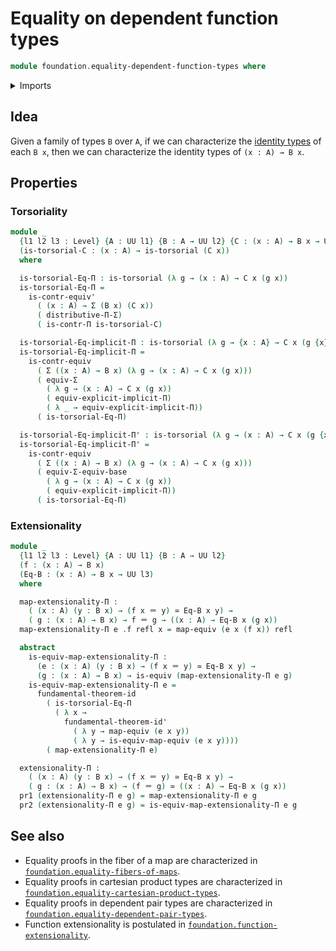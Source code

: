 # Equality on dependent function types

```agda
module foundation.equality-dependent-function-types where
```

<details><summary>Imports</summary>

```agda
open import foundation.dependent-pair-types
open import foundation.fundamental-theorem-of-identity-types
open import foundation.implicit-function-types
open import foundation.universe-levels

open import foundation-core.contractible-types
open import foundation-core.equivalences
open import foundation-core.functoriality-dependent-pair-types
open import foundation-core.identity-types
open import foundation-core.torsorial-type-families
open import foundation-core.type-theoretic-principle-of-choice
```

</details>

## Idea

Given a family of types `B` over `A`, if we can characterize the
[identity types](foundation-core.identity-types.md) of each `B x`, then we can
characterize the identity types of `(x : A) → B x`.

## Properties

### Torsoriality

```agda
module _
  {l1 l2 l3 : Level} {A : UU l1} {B : A → UU l2} {C : (x : A) → B x → UU l3}
  (is-torsorial-C : (x : A) → is-torsorial (C x))
  where

  is-torsorial-Eq-Π : is-torsorial (λ g → (x : A) → C x (g x))
  is-torsorial-Eq-Π =
    is-contr-equiv'
      ( (x : A) → Σ (B x) (C x))
      ( distributive-Π-Σ)
      ( is-contr-Π is-torsorial-C)

  is-torsorial-Eq-implicit-Π : is-torsorial (λ g → {x : A} → C x (g {x}))
  is-torsorial-Eq-implicit-Π =
    is-contr-equiv
      ( Σ ((x : A) → B x) (λ g → (x : A) → C x (g x)))
      ( equiv-Σ
        ( λ g → (x : A) → C x (g x))
        ( equiv-explicit-implicit-Π)
        ( λ _ → equiv-explicit-implicit-Π))
      ( is-torsorial-Eq-Π)

  is-torsorial-Eq-implicit-Π' : is-torsorial (λ g → (x : A) → C x (g {x}))
  is-torsorial-Eq-implicit-Π' =
    is-contr-equiv
      ( Σ ((x : A) → B x) (λ g → (x : A) → C x (g x)))
      ( equiv-Σ-equiv-base
        ( λ g → (x : A) → C x (g x))
        ( equiv-explicit-implicit-Π))
      ( is-torsorial-Eq-Π)
```

### Extensionality

```agda
module _
  {l1 l2 l3 : Level} {A : UU l1} {B : A → UU l2}
  (f : (x : A) → B x)
  (Eq-B : (x : A) → B x → UU l3)
  where

  map-extensionality-Π :
    ( (x : A) (y : B x) → (f x ＝ y) ≃ Eq-B x y) →
    ( g : (x : A) → B x) → f ＝ g → ((x : A) → Eq-B x (g x))
  map-extensionality-Π e .f refl x = map-equiv (e x (f x)) refl

  abstract
    is-equiv-map-extensionality-Π :
      (e : (x : A) (y : B x) → (f x ＝ y) ≃ Eq-B x y) →
      (g : (x : A) → B x) → is-equiv (map-extensionality-Π e g)
    is-equiv-map-extensionality-Π e =
      fundamental-theorem-id
        ( is-torsorial-Eq-Π
          ( λ x →
            fundamental-theorem-id'
              ( λ y → map-equiv (e x y))
              ( λ y → is-equiv-map-equiv (e x y))))
        ( map-extensionality-Π e)

  extensionality-Π :
    ( (x : A) (y : B x) → (f x ＝ y) ≃ Eq-B x y) →
    ( g : (x : A) → B x) → (f ＝ g) ≃ ((x : A) → Eq-B x (g x))
  pr1 (extensionality-Π e g) = map-extensionality-Π e g
  pr2 (extensionality-Π e g) = is-equiv-map-extensionality-Π e g
```

## See also

- Equality proofs in the fiber of a map are characterized in
  [`foundation.equality-fibers-of-maps`](foundation.equality-fibers-of-maps.md).
- Equality proofs in cartesian product types are characterized in
  [`foundation.equality-cartesian-product-types`](foundation.equality-cartesian-product-types.md).
- Equality proofs in dependent pair types are characterized in
  [`foundation.equality-dependent-pair-types`](foundation.equality-dependent-pair-types.md).
- Function extensionality is postulated in
  [`foundation.function-extensionality`](foundation.function-extensionality.md).
